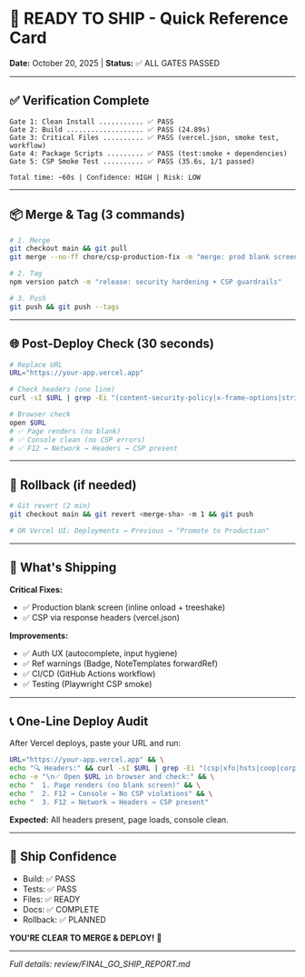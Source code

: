 # 🚀 READY TO SHIP - Quick Reference Card

**Date:** October 20, 2025 | **Status:** ✅ ALL GATES PASSED

---

## ✅ Verification Complete

```
Gate 1: Clean Install ........... ✅ PASS
Gate 2: Build ................... ✅ PASS (24.89s)
Gate 3: Critical Files .......... ✅ PASS (vercel.json, smoke test, workflow)
Gate 4: Package Scripts ......... ✅ PASS (test:smoke + dependencies)
Gate 5: CSP Smoke Test .......... ✅ PASS (35.6s, 1/1 passed)

Total time: ~60s | Confidence: HIGH | Risk: LOW
```

---

## 📦 Merge & Tag (3 commands)

```bash
# 1. Merge
git checkout main && git pull
git merge --no-ff chore/csp-production-fix -m "merge: prod blank screen fix + CSP guardrails"

# 2. Tag
npm version patch -m "release: security hardening + CSP guardrails"

# 3. Push
git push && git push --tags
```

---

## 🌐 Post-Deploy Check (30 seconds)

```bash
# Replace URL
URL="https://your-app.vercel.app"

# Check headers (one line)
curl -sI $URL | grep -Ei "(content-security-policy|x-frame-options|strict-transport)"

# Browser check
open $URL
# ✅ Page renders (no blank)
# ✅ Console clean (no CSP errors)
# ✅ F12 → Network → Headers → CSP present
```

---

## 🔄 Rollback (if needed)

```bash
# Git revert (2 min)
git checkout main && git revert <merge-sha> -m 1 && git push

# OR Vercel UI: Deployments → Previous → "Promote to Production"
```

---

## 🎯 What's Shipping

**Critical Fixes:**
- ✅ Production blank screen (inline onload + treeshake)
- ✅ CSP via response headers (vercel.json)

**Improvements:**
- ✅ Auth UX (autocomplete, input hygiene)
- ✅ Ref warnings (Badge, NoteTemplates forwardRef)
- ✅ CI/CD (GitHub Actions workflow)
- ✅ Testing (Playwright CSP smoke)

---

## 📞 One-Line Deploy Audit

After Vercel deploys, paste your URL and run:

```bash
URL="https://your-app.vercel.app" && \
echo "🔍 Headers:" && curl -sI $URL | grep -Ei "(csp|xfo|hsts|coop|corp|referrer|permissions)" && \
echo -e "\n✅ Open $URL in browser and check:" && \
echo "  1. Page renders (no blank screen)" && \
echo "  2. F12 → Console → No CSP violations" && \
echo "  3. F12 → Network → Headers → CSP present"
```

**Expected:** All headers present, page loads, console clean.

---

## 🎉 Ship Confidence

- Build: ✅ PASS
- Tests: ✅ PASS  
- Files: ✅ READY
- Docs: ✅ COMPLETE
- Rollback: ✅ PLANNED

**YOU'RE CLEAR TO MERGE & DEPLOY!** 🚢

---

*Full details: review/FINAL_GO_SHIP_REPORT.md*
